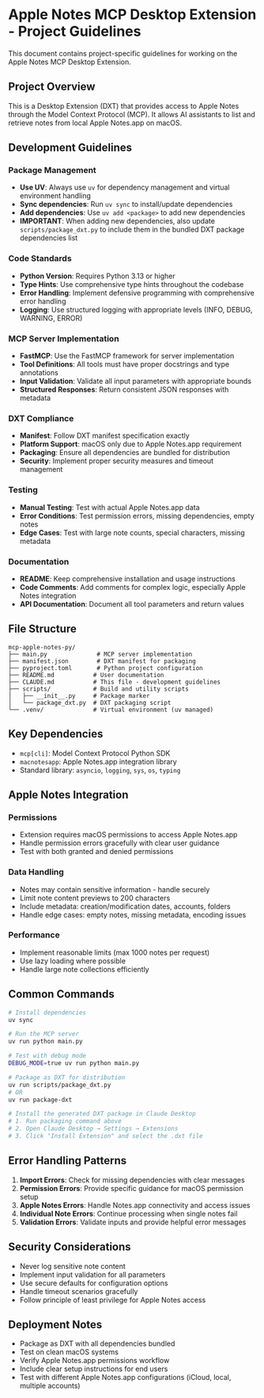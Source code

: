 # Apple Notes MCP Desktop Extension - Project Guidelines

This document contains project-specific guidelines for working on the Apple Notes MCP Desktop Extension.

## Project Overview

This is a Desktop Extension (DXT) that provides access to Apple Notes through the Model Context Protocol (MCP). It allows AI assistants to list and retrieve notes from local Apple Notes.app on macOS.

## Development Guidelines

### Package Management
- **Use UV**: Always use `uv` for dependency management and virtual environment handling
- **Sync dependencies**: Run `uv sync` to install/update dependencies
- **Add dependencies**: Use `uv add <package>` to add new dependencies
- **IMPORTANT**: When adding new dependencies, also update `scripts/package_dxt.py` to include them in the bundled DXT package dependencies list

### Code Standards
- **Python Version**: Requires Python 3.13 or higher
- **Type Hints**: Use comprehensive type hints throughout the codebase
- **Error Handling**: Implement defensive programming with comprehensive error handling
- **Logging**: Use structured logging with appropriate levels (INFO, DEBUG, WARNING, ERROR)

### MCP Server Implementation
- **FastMCP**: Use the FastMCP framework for server implementation
- **Tool Definitions**: All tools must have proper docstrings and type annotations
- **Input Validation**: Validate all input parameters with appropriate bounds
- **Structured Responses**: Return consistent JSON responses with metadata

### DXT Compliance
- **Manifest**: Follow DXT manifest specification exactly
- **Platform Support**: macOS only due to Apple Notes.app requirement
- **Packaging**: Ensure all dependencies are bundled for distribution
- **Security**: Implement proper security measures and timeout management

### Testing
- **Manual Testing**: Test with actual Apple Notes.app data
- **Error Conditions**: Test permission errors, missing dependencies, empty notes
- **Edge Cases**: Test with large note counts, special characters, missing metadata

### Documentation
- **README**: Keep comprehensive installation and usage instructions
- **Code Comments**: Add comments for complex logic, especially Apple Notes integration
- **API Documentation**: Document all tool parameters and return values

## File Structure

```
mcp-apple-notes-py/
├── main.py              # MCP server implementation
├── manifest.json        # DXT manifest for packaging
├── pyproject.toml       # Python project configuration
├── README.md           # User documentation
├── CLAUDE.md           # This file - development guidelines
├── scripts/            # Build and utility scripts
│   ├── __init__.py     # Package marker
│   └── package_dxt.py  # DXT packaging script
└── .venv/              # Virtual environment (uv managed)
```

## Key Dependencies

- `mcp[cli]`: Model Context Protocol Python SDK
- `macnotesapp`: Apple Notes.app integration library
- Standard library: `asyncio`, `logging`, `sys`, `os`, `typing`

## Apple Notes Integration

### Permissions
- Extension requires macOS permissions to access Apple Notes.app
- Handle permission errors gracefully with clear user guidance
- Test with both granted and denied permissions

### Data Handling
- Notes may contain sensitive information - handle securely
- Limit note content previews to 200 characters
- Include metadata: creation/modification dates, accounts, folders
- Handle edge cases: empty notes, missing metadata, encoding issues

### Performance
- Implement reasonable limits (max 1000 notes per request)
- Use lazy loading where possible
- Handle large note collections efficiently

## Common Commands

```bash
# Install dependencies
uv sync

# Run the MCP server
uv run python main.py

# Test with debug mode
DEBUG_MODE=true uv run python main.py

# Package as DXT for distribution
uv run scripts/package_dxt.py
# OR
uv run package-dxt

# Install the generated DXT package in Claude Desktop
# 1. Run packaging command above
# 2. Open Claude Desktop → Settings → Extensions
# 3. Click "Install Extension" and select the .dxt file
```

## Error Handling Patterns

1. **Import Errors**: Check for missing dependencies with clear messages
2. **Permission Errors**: Provide specific guidance for macOS permission setup
3. **Apple Notes Errors**: Handle Notes.app connectivity and access issues
4. **Individual Note Errors**: Continue processing when single notes fail
5. **Validation Errors**: Validate inputs and provide helpful error messages

## Security Considerations

- Never log sensitive note content
- Implement input validation for all parameters
- Use secure defaults for configuration options
- Handle timeout scenarios gracefully
- Follow principle of least privilege for Apple Notes access

## Deployment Notes

- Package as DXT with all dependencies bundled
- Test on clean macOS systems
- Verify Apple Notes.app permissions workflow
- Include clear setup instructions for end users
- Test with different Apple Notes.app configurations (iCloud, local, multiple accounts)